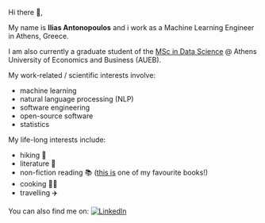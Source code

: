 
Hi there 👋,

My name is **Ilias Antonopoulos** and i work as a Machine Learning Engineer in Athens, Greece.

I am also currently a graduate student of the [MSc in Data Science](https://datascience.aueb.gr/) @ Athens University of Economics and Business (AUEB).

My work-related / scientific interests involve:
- machine learning
- natural language processing (NLP)
- software engineering
- open-source software
- statistics

My life-long interests include:
- hiking :hiking_boot:
- literature :book:
- non-fiction reading :books: ([this is](https://en.wikipedia.org/wiki/Why_Nations_Fail) one of my favourite books!)
- cooking :man_cook:
- travelling :airplane: 

You can also find me on: [![LinkedIn][1.1]][1]

<!-- Icons -->
[1.1]: https://raw.githubusercontent.com/MartinHeinz/MartinHeinz/master/linkedin-3-16.png (LinkedIn icon without padding)

<!-- Links to your social media accounts -->
[1]: https://www.linkedin.com/in/ilias-ant/

<!--
**ilias-ant/ilias-ant** is a ✨ _special_ ✨ repository because its `README.md` (this file) appears on your GitHub profile.

Here are some ideas to get you started:

- 🔭 I’m currently working on ...
- 🌱 I’m currently learning ...
- 👯 I’m looking to collaborate on ...
- 🤔 I’m looking for help with ...
- 💬 Ask me about ...
- 📫 How to reach me: ...
- 😄 Pronouns: ...
- ⚡ Fun fact: ...
-->
